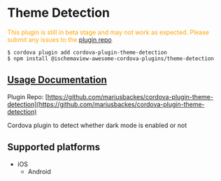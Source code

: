 # Theme Detection

  <p style="color:orange">
    This plugin is still in beta stage and may not work as expected. Please
    submit any issues to the <a target="_blank"
    href="/issues">plugin repo</a>.
  </p>


```
$ cordova plugin add cordova-plugin-theme-detection
$ npm install @ischemaview-awesome-cordova-plugins/theme-detection
```

## [Usage Documentation](https://danielsogl.gitbook.io/awesome-cordova-plugins/plugins/theme-detection/)

Plugin Repo: [https://github.com/mariusbackes/cordova-plugin-theme-detection](https://github.com/mariusbackes/cordova-plugin-theme-detection)

Cordova plugin to detect whether dark mode is enabled or not

## Supported platforms

- iOS
  - Android
  


